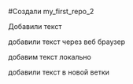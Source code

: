 #Создали my_first_repo_2

Добавили текст 

добавили текст через веб браузер

добавим текст локально 

добавили текст в новой ветки 